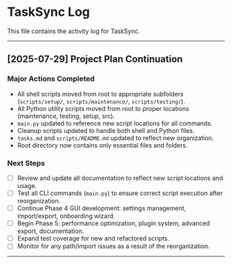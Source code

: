 # TaskSync Log

This file contains the activity log for TaskSync.

---

## [2025-07-29] Project Plan Continuation

### Major Actions Completed
- All shell scripts moved from root to appropriate subfolders (`scripts/setup/`, `scripts/maintenance/`, `scripts/testing/`).
- All Python utility scripts moved from root to proper locations (maintenance, testing, setup, src).
- `main.py` updated to reference new script locations for all commands.
- Cleanup scripts updated to handle both shell and Python files.
- `tasks.md` and `scripts/README.md` updated to reflect new organization.
- Root directory now contains only essential files and folders.

### Next Steps
- [ ] Review and update all documentation to reflect new script locations and usage.
- [ ] Test all CLI commands (`main.py`) to ensure correct script execution after reorganization.
- [ ] Continue Phase 4 GUI development: settings management, import/export, onboarding wizard.
- [ ] Begin Phase 5: performance optimization, plugin system, advanced export, documentation.
- [ ] Expand test coverage for new and refactored scripts.
- [ ] Monitor for any path/import issues as a result of the reorganization.

---


